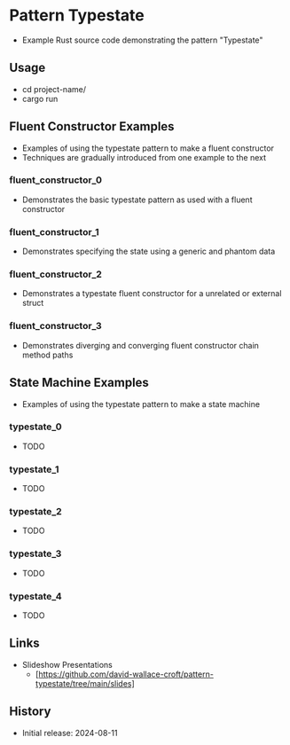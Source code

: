 # Pattern Typestate

- Example Rust source code demonstrating the pattern "Typestate"

## Usage

- cd project-name/
- cargo run

## Fluent Constructor Examples

- Examples of using the typestate pattern to make a fluent constructor
- Techniques are gradually introduced from one example to the next

### fluent_constructor_0

- Demonstrates the basic typestate pattern as used with a fluent constructor

### fluent_constructor_1

- Demonstrates specifying the state using a generic and phantom data

### fluent_constructor_2

- Demonstrates a typestate fluent constructor for a unrelated or external struct

### fluent_constructor_3

- Demonstrates diverging and converging fluent constructor chain method paths

## State Machine Examples

- Examples of using the typestate pattern to make a state machine

### typestate_0

- TODO

### typestate_1

- TODO

### typestate_2

- TODO

### typestate_3

- TODO

### typestate_4

- TODO

## Links

- Slideshow Presentations
  - [https://github.com/david-wallace-croft/pattern-typestate/tree/main/slides]

## History

- Initial release: 2024-08-11

